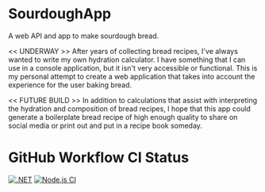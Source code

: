 # SourdoughApp
A web API and app to make sourdough bread.

<< UNDERWAY >>
After years of collecting bread recipes, I've always wanted to write my own hydration calculator. I have something that I can use in a console application, but it isn't very accessible or functional. This is my personal attempt to create a web application that takes into account the experience for the user baking bread. 

<< FUTURE BUILD >>
In addition to calculations that assist with interpreting the hydration and composition of bread recipes, I hope that this app could generate a boilerplate bread recipe of high enough quality to share on social media or print out and put in a recipe book someday.

# GitHub Workflow CI Status
[![.NET](https://github.com/grc4kd/SourdoughApp/actions/workflows/dotnet.yml/badge.svg)](https://github.com/grc4kd/SourdoughApp/actions/workflows/dotnet.yml)
[![Node.js CI](https://github.com/grc4kd/SourdoughApp/actions/workflows/node.js.yml/badge.svg)](https://github.com/grc4kd/SourdoughApp/actions/workflows/node.js.yml)
